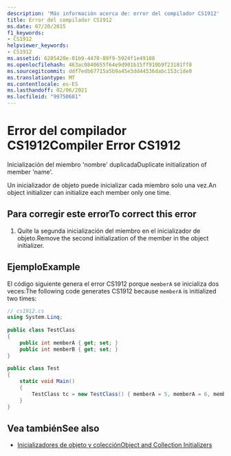 ```yaml
---
description: 'Más información acerca de: error del compilador CS1912'
title: Error del compilador CS1912
ms.date: 07/20/2015
f1_keywords:
- CS1912
helpviewer_keywords:
- CS1912
ms.assetid: 6205420e-01b9-4470-89f9-5924f1e49108
ms.openlocfilehash: 463ac0840655f64e9d901b15ff910b9f23181ff8
ms.sourcegitcommit: ddf7edb67715a5b9a45e3dd44536dabc153c1de0
ms.translationtype: MT
ms.contentlocale: es-ES
ms.lasthandoff: 02/06/2021
ms.locfileid: "99750681"
---
```

# <a name="compiler-error-cs1912"></a><span data-ttu-id="f0864-103">Error del compilador CS1912</span><span class="sxs-lookup"><span data-stu-id="f0864-103">Compiler Error CS1912</span></span>

<span data-ttu-id="f0864-104">Inicialización del miembro 'nombre' duplicada</span><span class="sxs-lookup"><span data-stu-id="f0864-104">Duplicate initialization of member 'name'.</span></span>  
  
 <span data-ttu-id="f0864-105">Un inicializador de objeto puede inicializar cada miembro solo una vez.</span><span class="sxs-lookup"><span data-stu-id="f0864-105">An object initializer can initialize each member only one time.</span></span>  
  
## <a name="to-correct-this-error"></a><span data-ttu-id="f0864-106">Para corregir este error</span><span class="sxs-lookup"><span data-stu-id="f0864-106">To correct this error</span></span>  
  
1. <span data-ttu-id="f0864-107">Quite la segunda inicialización del miembro en el inicializador de objeto.</span><span class="sxs-lookup"><span data-stu-id="f0864-107">Remove the second initialization of the member in the object initializer.</span></span>  
  
## <a name="example"></a><span data-ttu-id="f0864-108">Ejemplo</span><span class="sxs-lookup"><span data-stu-id="f0864-108">Example</span></span>  

 <span data-ttu-id="f0864-109">El código siguiente genera el error CS1912 porque `memberA` se inicializa dos veces:</span><span class="sxs-lookup"><span data-stu-id="f0864-109">The following code generates CS1912 because `memberA` is initialized two times:</span></span>  
  
```csharp  
// cs1912.cs  
using System.Linq;  
  
public class TestClass  
{  
    public int memberA { get; set; }  
    public int memberB { get; set; }  
}  
  
public class Test  
{  
    static void Main()  
    {  
        TestClass tc = new TestClass() { memberA = 5, memberA = 6, memberB = 2}; // CS1912  
    }  
}  
```  
  
## <a name="see-also"></a><span data-ttu-id="f0864-110">Vea también</span><span class="sxs-lookup"><span data-stu-id="f0864-110">See also</span></span>

- [<span data-ttu-id="f0864-111">Inicializadores de objeto y colección</span><span class="sxs-lookup"><span data-stu-id="f0864-111">Object and Collection Initializers</span></span>](../programming-guide/classes-and-structs/object-and-collection-initializers.md)
